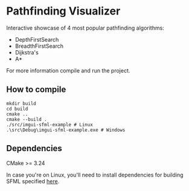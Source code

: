 Pathfinding Visualizer
======================

Interactive showcase of 4 most popular pathfinding algorithms:
- DepthFirstSearch
- BreadthFirstSearch
- Dijkstra's
- A*

For more information compile and run the project.

## How to compile
```
mkdir build
cd build
cmake ..
cmake --build .
./src/imgui-sfml-example # Linux
.\src\Debug\imgui-sfml-example.exe # Windows
```

## Dependencies

CMake >= 3.24

In case you're on Linux, you'll need to install dependencies for building SFML
specified [here](https://www.sfml-dev.org/tutorials/2.5/compile-with-cmake.php#installing-dependencies).